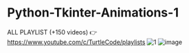 # Python-Tkinter-Animations-1
ALL PLAYLIST (+150 videos) 👉 https://www.youtube.com/c/TurtleCode/playlists
![1](https://user-images.githubusercontent.com/85156399/179166088-8885142e-d2e0-4033-b595-a982641db137.png)
![image](https://user-images.githubusercontent.com/85156399/179220119-5bc83dd0-9b1e-457c-b75a-3e46fc775da1.png)

